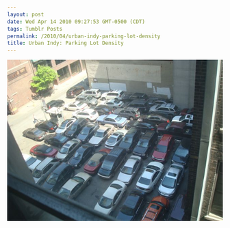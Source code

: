 ```yaml
---
layout: post
date: Wed Apr 14 2010 09:27:53 GMT-0500 (CDT)
tags: Tumblr Posts
permalink: /2010/04/urban-indy-parking-lot-density
title: Urban Indy: Parking Lot Density
---
```


![](/public/assets/tumblr/tumblr_l0veuhCTC81qa4klho1_1280.jpg)
